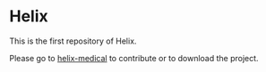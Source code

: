 # Helix

This is the first repository of Helix.

Please go to [helix-medical](github.com/helix-medical) to contribute or to download the project.

